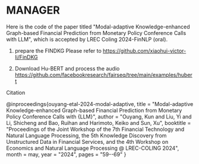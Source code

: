 # MANAGER
Here is the code of the paper titled "Modal-adaptive Knowledge-enhanced Graph-based Financial Prediction from Monetary Policy Conference Calls with LLM", which is accepted by LREC Coling 2024-FinNLP (oral).

1. prepare the FINDKG
Please refer to https://github.com/xiaohui-victor-li/FinDKG

2. Download Hu-BERT and process the audio
https://github.com/facebookresearch/fairseq/tree/main/examples/hubert



Citation

@inproceedings{ouyang-etal-2024-modal-adaptive,
    title = "Modal-adaptive Knowledge-enhanced Graph-based Financial Prediction from Monetary Policy Conference Calls with {LLM}",
    author = "Ouyang, Kun  and
      Liu, Yi  and
      Li, Shicheng  and
      Bao, Ruihan  and
      Harimoto, Keiko  and
      Sun, Xu",
    booktitle = "Proceedings of the Joint Workshop of the 7th Financial Technology and Natural Language Processing, the 5th Knowledge Discovery from Unstructured Data in Financial Services, and the 4th Workshop on Economics and Natural Language Processing @ LREC-COLING 2024",
    month = may,
    year = "2024",
    pages = "59--69"
}
